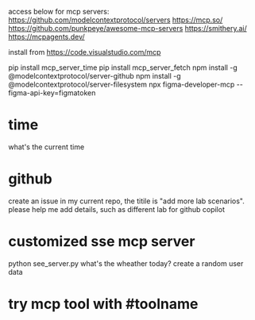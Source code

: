 access below for mcp servers:
https://github.com/modelcontextprotocol/servers
https://mcp.so/
https://github.com/punkpeye/awesome-mcp-servers
https://smithery.ai/
https://mcpagents.dev/

install from https://code.visualstudio.com/mcp


pip install mcp_server_time
pip install mcp_server_fetch
npm install -g @modelcontextprotocol/server-github
npm install -g @modelcontextprotocol/server-filesystem
npx figma-developer-mcp --figma-api-key=figmatoken

# time
what's the current time

# github
create an issue in my current repo, the titile is "add more lab scenarios".  please help me add details, such as different lab for github copilot

# customized sse mcp server
python see_server.py
what's the wheather today?
create a random user data

# try mcp tool with #toolname
